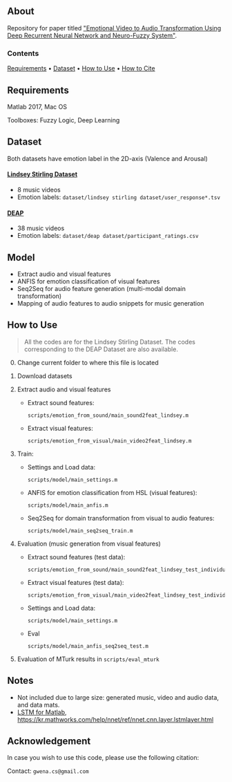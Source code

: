 ## About
Repository for paper titled ["Emotional Video to Audio Transformation Using Deep Recurrent Neural Network and Neuro-Fuzzy System"]().

### Contents
[Requirements](#requirements) • [Dataset](#dataset) • [How to Use](#how-to-use) • [How to Cite](#acknowledgement) 

## Requirements
Matlab 2017, Mac OS

Toolboxes: Fuzzy Logic, Deep Learning

## Dataset
Both datasets have emotion label in the 2D-axis (Valence and Arousal)

#### [Lindsey Stirling Dataset](https://www.youtube.com/playlist?list=PLg5IYs6I5_xPkTWQ6P_YOiTTh7IBlc7ZH)
* 8 music videos
* Emotion labels: `dataset/lindsey stirling dataset/user_response*.tsv`

#### [DEAP](https://www.eecs.qmul.ac.uk/mmv/datasets/deap/)
* 38 music videos
* Emotion labels: `dataset/deap dataset/participant_ratings.csv`

## Model
* Extract audio and visual features
* ANFIS for emotion classification of visual features
* Seq2Seq for audio feature generation (multi-modal domain transformation)
* Mapping of audio features to audio snippets for music generation

## How to Use
> All the codes are for the Lindsey Stirling Dataset. The codes corresponding to the DEAP Dataset are also available.

0. Change current folder to where this file is located

1. Download datasets

2. Extract audio and visual features
    * Extract sound features:
        ```
        scripts/emotion_from_sound/main_sound2feat_lindsey.m
        ```
    * Extract visual features:
        ```
        scripts/emotion_from_visual/main_video2feat_lindsey.m
        ```

3. Train:
    * Settings and Load data:
        ```
        scripts/model/main_settings.m
        ```
    * ANFIS for emotion classification from HSL (visual features):
        ```
        scripts/model/main_anfis.m
        ```
    * Seq2Seq for domain transformation from visual to audio features:
        ```
        scripts/model/main_seq2seq_train.m
        ```

4. Evaluation (music generation from visual features)
    * Extract sound features (test data):
        ```
        scripts/emotion_from_sound/main_sound2feat_lindsey_test_individual.m
        ```
    * Extract visual features (test data):
        ```
        scripts/emotion_from_visual/main_video2feat_lindsey_test_individual.m
        ```
    * Settings and Load data:
        ```
        scripts/model/main_settings.m
        ```
    * Eval
        ```
        scripts/model/main_anfis_seq2seq_test.m
        ```

5. Evaluation of MTurk results in `scripts/eval_mturk`

## Notes
* Not included due to large size: generated music, video and audio data, and data mats.
* [LSTM for Matlab](https://www.mathworks.com/help/deeplearning/ug/long-short-term-memory-networks.html), https://kr.mathworks.com/help/nnet/ref/nnet.cnn.layer.lstmlayer.html


## Acknowledgement
In case you wish to use this code, please use the following citation:



Contact: `gwena.cs@gmail.com`


